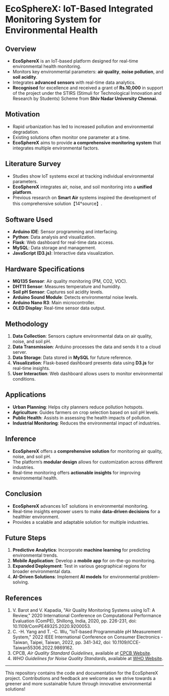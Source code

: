 # **EcoSphereX: IoT-Based Integrated Monitoring System for Environmental Health**

## **Overview**
- **EcoSphereX** is an IoT-based platform designed for real-time environmental health monitoring.
- Monitors key environmental parameters: **air quality**, **noise pollution**, and **soil acidity**.
- Integrates **advanced sensors** with real-time data analytics.
- **Recognised** for excellence and received a grant of **Rs.10,000** in support of the project under the STIRS (Stimuli for Technological Innovation and Research by Students) Scheme from **Shiv Nadar University Chennai.**
  
## **Motivation**
- Rapid urbanization has led to increased pollution and environmental degradation.
- Existing solutions often monitor one parameter at a time.
- **EcoSphereX** aims to provide **a comprehensive monitoring system** that integrates multiple environmental factors.
  
## **Literature Survey**
- Studies show IoT systems excel at tracking individual environmental parameters.
- **EcoSphereX** integrates air, noise, and soil monitoring into a **unified platform**.
- Previous research on **Smart Air** systems inspired the development of this comprehensive solution【14†source】.

## **Software Used**
- **Arduino IDE**: Sensor programming and interfacing.
- **Python**: Data analysis and visualization.
- **Flask**: Web dashboard for real-time data access.
- **MySQL**: Data storage and management.
- **JavaScript (D3.js)**: Interactive data visualization.

## **Hardware Specifications**
- **MQ135 Sensor**: Air quality monitoring (PM, CO2, VOC).
- **DHT11 Sensor**: Measures temperature and humidity.
- **Soil pH Sensor**: Captures soil acidity levels.
- **Arduino Sound Module**: Detects environmental noise levels.
- **Arduino Nano R3**: Main microcontroller.
- **OLED Display**: Real-time sensor data output.

## **Methodology**
1. **Data Collection**: Sensors capture environmental data on air quality, noise, and soil pH.
2. **Data Transmission**: Arduino processes the data and sends it to a cloud server.
3. **Data Storage**: Data stored in **MySQL** for future reference.
4. **Visualization**: Flask-based dashboard presents data using **D3.js** for real-time insights.
5. **User Interaction**: Web dashboard allows users to monitor environmental conditions.

## **Applications**
- **Urban Planning**: Helps city planners reduce pollution hotspots.
- **Agriculture**: Guides farmers on crop selection based on soil pH levels.
- **Public Health**: Assists in assessing the health impacts of pollution.
- **Industrial Monitoring**: Reduces the environmental impact of industries.

## **Inference**
- **EcoSphereX** offers a **comprehensive solution** for monitoring air quality, noise, and soil pH.
- The platform’s **modular design** allows for customization across different industries.
- Real-time monitoring offers **actionable insights** for improving environmental health.

## **Conclusion**
- **EcoSphereX** advances IoT solutions in environmental monitoring.
- Real-time insights empower users to make **data-driven decisions** for a healthier environment.
- Provides a scalable and adaptable solution for multiple industries.

## **Future Steps**
1. **Predictive Analytics**: Incorporate **machine learning** for predicting environmental trends.
2. **Mobile Application**: Develop a **mobile app** for on-the-go monitoring.
3. **Expanded Deployment**: Test in various geographical regions for broader environmental data.
4. **AI-Driven Solutions**: Implement **AI models** for environmental problem-solving.

## **References**
1. V. Barot and V. Kapadia, "Air Quality Monitoring Systems using IoT: A Review," 2020 International Conference on Computational Performance Evaluation (ComPE), Shillong, India, 2020, pp. 226-231, doi: 10.1109/ComPE49325.2020.9200053.
2. C. -H. Yang and T. -C. Wu, "IoT-based Programmable pH Measurement System," 2022 IEEE International Conference on Consumer Electronics - Taiwan, Taipei, Taiwan, 2022, pp. 341-342, doi: 10.1109/ICCE-Taiwan55306.2022.9869162.
3. CPCB, *Air Quality Standard Guidelines*, available at [CPCB Website](https://cpcb.nic.in/air-quality-standard/).
4. *WHO Guidelines for Noise Quality Standards*, available at [WHO Website](https://cpcb.nic.in/who-guidelines-for-noise-quality/).

---

This repository contains the code and documentation for the EcoSphereX project. Contributions and feedback are welcome as we strive towards a greener and more sustainable future through innovative environmental solutions!
